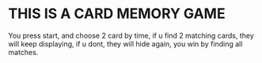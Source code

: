# THIS IS A CARD MEMORY GAME
You press start, and choose 2 card by time, if u find 2 matching cards, they will keep displaying, if u dont, they will hide again, you win by finding all matches.
